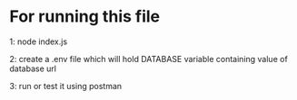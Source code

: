# For running this file

1: node index.js

2: create a .env file which will hold DATABASE variable containing value of database url

3: run or test it using postman